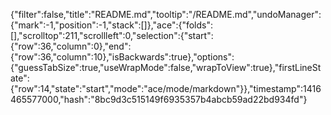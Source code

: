 {"filter":false,"title":"README.md","tooltip":"/README.md","undoManager":{"mark":-1,"position":-1,"stack":[]},"ace":{"folds":[],"scrolltop":211,"scrollleft":0,"selection":{"start":{"row":36,"column":0},"end":{"row":36,"column":10},"isBackwards":true},"options":{"guessTabSize":true,"useWrapMode":false,"wrapToView":true},"firstLineState":{"row":14,"state":"start","mode":"ace/mode/markdown"}},"timestamp":1416465577000,"hash":"8bc9d3c515149f6935357b4abcb59ad22bd934fd"}